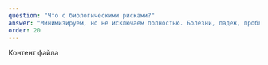 ```yaml
---
question: "Что с биологическими рисками?"
answer: "Минимизируем, но не исключаем полностью. Болезни, падеж, проблемы с размножением — естественные риски сельского хозяйства. Мы минимизируем их, но не можем исключить полностью. В форс-мажоре — возврат тела в PLEX."
order: 20
---
```


Контент файла
